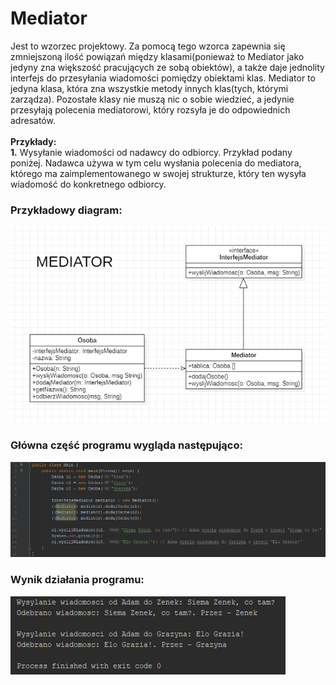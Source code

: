 # Mediator

Jest to wzorzec projektowy. Za pomocą tego wzorca zapewnia się zmniejszoną ilość powiązań między klasami(ponieważ to Mediator jako jedyny zna większość pracujących ze sobą obiektów), a także daje jednolity interfejs do przesyłania wiadomości pomiędzy obiektami klas. Mediator to jedyna klasa, która zna wszystkie metody innych klas(tych, którymi zarządza). Pozostałe klasy nie muszą nic o sobie wiedzieć, a jedynie przesyłają polecenia mediatorowi, który rozsyła je do odpowiednich adresatów. </br> </br>
**Przykłady:**
</br>
**1.** Wysyłanie wiadomości od nadawcy do odbiorcy. Przykład podany poniżej. Nadawca używa w tym celu wysłania polecenia do mediatora, którego ma zaimplementowanego w swojej strukturze, który ten wysyła wiadomość do konkretnego odbiorcy.</br>

### Przykładowy diagram:
<p align="center">
 <img src="https://github.com/JakubMakaruk/UMCS/blob/master/23%20DAYS%20CHALLANGE%20WZORCOWY/Mediator/zdj/diagram.png" alt="zdj">
</p>

### Główna część programu wygląda następująco:
<p align="left">
 <img src="https://github.com/JakubMakaruk/UMCS/blob/master/23%20DAYS%20CHALLANGE%20WZORCOWY/Mediator/zdj/main1.png" alt="zdj">
</p>

### Wynik działania programu:
<p align="left">
 <img src="https://github.com/JakubMakaruk/UMCS/blob/master/23%20DAYS%20CHALLANGE%20WZORCOWY/Mediator/zdj/main2.png" alt="zdj">
</p>
